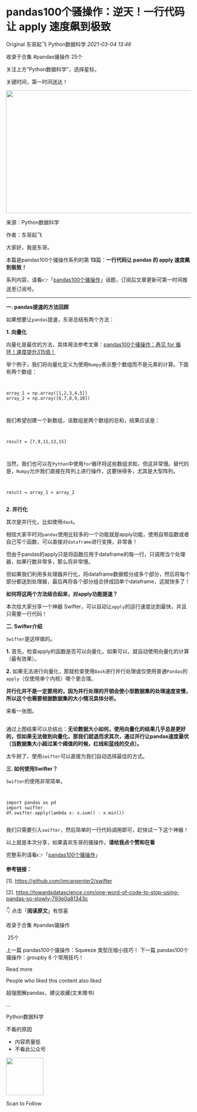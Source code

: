 # pandas100个骚操作：逆天！一行代码让 apply 速度飙到极致

<a id="copyright_logo"></a>Original 东哥起飞 <a id="profileBt"></a><a id="js_name"></a>Python数据科学 *2021-03-04 13:46*

<a id="js_article-tag-card__left"></a>收录于合集 #pandas骚操作 <a id="js_article-tag-card__right"></a>25个

关注上方“Python数据科学”，选择星标，

关键时间，第一时间送达！

<img width="657" height="334" src="../../../_resources/640_wx_fmt_png_wxfrom_5_wx_lazy__7ef84cc6c45d407f8.png"/>

来源：Python数据科学

作者：东哥起飞

大家好，我是东哥。

本篇是pandas100个骚操作系列的第 **13**篇：**一行代码让 pandas 的 apply 速度飙到极致！**

系列内容，请看👉「[pandas100个骚操作](https://mp.weixin.qq.com/mp/appmsgalbum?__biz=MzUzODYwMDAzNA==&action=getalbum&album_id=1699019347278561282#wechat_redirect)」话题，订阅后文章更新可第一时间推送至订阅号。

* * *

**一. pandas提速的方法回顾**

如果想要让`pandas`提速，东哥总结有两个方法：

**1. 向量化**

向量化是最优的方法，具体用法参考文章：[pandas100个骚操作：再见 for 循环！速度提升315倍！](http://mp.weixin.qq.com/s?__biz=MzUzODYwMDAzNA==&mid=2247517636&idx=2&sn=4225c9dcbd9604453620be5bbe6b76f8&chksm=fad7f2c9cda07bdf4b759ec1ac0e0c168538fc570c1c687679ffd1b54bfb850f2b8e0d4cd371&scene=21#wechat_redirect)

举个例子，我们将向量化定义为使用`Numpy`表示整个数组而不是元素的计算。下面有两个数组：

```


array_1 = np.array([1,2,3,4,5])
array_2 = np.array([6,7,8,9,10])



```

我们希望创建一个新数组，该数组是两个数组的总和，结果应该是：

```


result = [7,9,11,13,15]



```

当然，我们也可以在`Python`中使用`for`循环将这些数组求和，但这非常慢。替代的是，`Numpy`允许我们直接在阵列上进行操作，这要快得多，尤其是大型阵列。

```


result = array_1 + array_2


```

**2\. 并行化**

其次是并行化，比如使用`dask`。

相信大家平时对`pandas`使用比较多的一个功能就是apply功能，使用自带函数或者自己写个函数，可以直接对`dataframe`进行变换，非常香！

但由于pandas的apply只是将函数应用于dataframe的每一行，只调用当个处理器，如果行数非常多，那么将非常慢。

但如果我们利用多处理器并行化，将dataframe数据框分成多个部分，然后将每个部分都送到处理器，最后再将各个部分组合拼成回单个dataframe，这就快多了！

**如何将这两个方法结合起来，对apply功能提速？**

本次给大家分享一个神器 Swifter，可以自动让`apply`的运行速度达到最快，并且只需要一行代码！

**二. Swifter介绍**

`Swifter`是这样做的。

**1\.** 首先，检查apply的函数是否可以向量化，如果可以，就自动使用向量化的计算（最有效果）。

**2\.** 如果无法进行向量化，那就检查使用`Dask`进行并行处理或仅使用普通`Pandas`的`apply`（仅使用单个内核）哪个更合理。

**并行化并不是一定要用的，因为并行处理的开销会使小型数据集的处理速度变慢，所以这个也需要根据数据集的大小情况具体分析。**

来看一张图。

![Image](data:image/gif;base64,iVBORw0KGgoAAAANSUhEUgAAAAEAAAABCAYAAAAfFcSJAAAADUlEQVQImWNgYGBgAAAABQABh6FO1AAAAABJRU5ErkJggg==)

通过上图结果可以总结出：**无论数据大小如何，使用向量化的结果几乎总是更好的，但如果无法做到向量化，那我们就退而求其次，通过并行让pandas速度最优（当数据集大小超过某个阈值的时候，红线和蓝线的交点）。**

太牛掰了，使用`swifter`可以直接为我们自动选择最佳的方式。

**三. 如何使用Swifter？**

`Swifter`的使用非常简单。

```


import pandas as pd
import swifter
df.swifter.apply(lambda x: x.sum() - x.min())


```

我们只需要引入`swifter`，然后简单的一行代码调用即可，赶快试一下这个神器！

以上就是本次分享，如果喜欢东哥的骚操作，**请给我点个赞和在看**![Image](data:image/gif;base64,iVBORw0KGgoAAAANSUhEUgAAAAEAAAABCAYAAAAfFcSJAAAADUlEQVQImWNgYGBgAAAABQABh6FO1AAAAABJRU5ErkJggg==)

完整系列请看👉「[pandas100个骚操作](https://mp.weixin.qq.com/mp/appmsgalbum?__biz=MzUzODYwMDAzNA==&action=getalbum&album_id=1699019347278561282#wechat_redirect)」

**参考链接：**

\[1\]. https://github.com/jmcarpenter2/swifter

\[2\]. https://towardsdatascience.com/one-word-of-code-to-stop-using-pandas-so-slowly-793e0a81343c

👇 点击「**阅读原文**」有惊喜

收录于合集 #<a id="js_album_keep_read_title"></a>pandas骚操作

 <a id="js_album_keep_read_size"></a>25个

<a id="js_album_prev"></a>上一篇 <a id="js_album_keep_read_pre_title"></a>pandas100个骚操作：Squeeze 类型压缩小技巧！ <a id="js_album_next"></a>下一篇 <a id="js_album_keep_read_next_title"></a>pandas100个骚操作：groupby 8 个常用技巧！

<a id="js_view_source"></a>Read more

People who liked this content also liked

超强图解pandas，建议收藏(文末赠书)

...

Python数据科学

不看的原因

- 内容质量低
- 不看此公众号

<img width="102" height="102" src="../../../_resources/qrcode_scene_10000004_size_102___ab67f1aa953945de9.bmp"/>

Scan to Follow